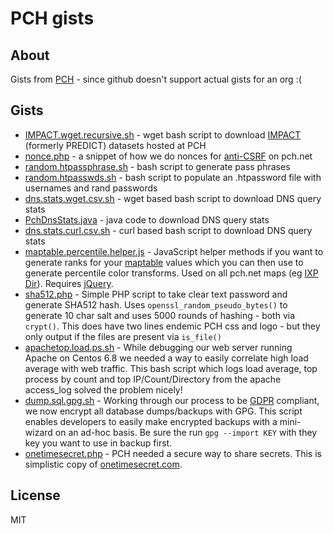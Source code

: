 # PCH gists

## About

Gists from [PCH](http://pch.net) - since github doesn't support actual gists for an org :(

## Gists


* [IMPACT.wget.recursive.sh](https://github.com/Packet-Clearing-House/gists/blob/master/IMPACT.wget.recursive.sh) - wget bash script to download [IMPACT](https://www.impactcybertrust.org/)  (formerly PREDICT) datasets hosted at PCH
* [nonce.php](https://github.com/Packet-Clearing-House/gists/blob/master/nonce.php) - a snippet of how we do nonces for [anti-CSRF](https://www.owasp.org/index.php/Cross-Site_Request_Forgery_%28CSRF%29) on pch.net
* [random.htpassphrase.sh](https://github.com/Packet-Clearing-House/gists/blob/master/random.htpassphrase.sh) - bash script to generate pass phrases
* [random.htpasswds.sh](https://github.com/Packet-Clearing-House/gists/blob/master/random.htpasswds.sh) - bash script to populate an .htpassword file
    with usernames and rand passwords
* [dns.stats.wget.csv.sh](https://github.com/Packet-Clearing-House/gists/blob/master/dns.stats.wget.csv.sh) - wget based bash script to download DNS query stats
* [PchDnsStats.java](https://github.com/Packet-Clearing-House/gists/blob/master/PchDnsStats.java) - java code to download DNS query stats
* [dns.stats.curl.csv.sh](https://github.com/Packet-Clearing-House/gists/blob/master/dns.stats.curl.csv.sh) - curl based bash script to download DNS query stats
* [maptable.percentile.helper.js](https://github.com/Packet-Clearing-House/gists/blob/master/maptable.percentile.helper.js) - JavaScript helper methods if you want to generate ranks for your [maptable](https://github.com/Packet-Clearing-House/maptable/tree/dev-34) values which you can then use to generate percentile color transforms.  Used on all pch.net maps (eg [IXP Dir](https://www.pch.net/ixp/dir)). Requires [jQuery](https://jquery.com/).
* [sha512.php](https://github.com/Packet-Clearing-House/gists/blob/master/sha512.php) - Simple PHP script to take clear text password and generate SHA512 hash.  Uses ``openssl_random_pseudo_bytes()`` to generate 10 char salt and uses 5000 rounds of hashing - both via ``crypt()``. This does have two lines endemic PCH css and logo - but they only output if the files are present via ``is_file()``
* [apachetop.load.ps.sh](https://github.com/Packet-Clearing-House/gists/blob/master/apachetop.load.ps.sh) - While debugging our web server running Apache on Centos 6.8 we needed a way to easily correlate high load average with web traffic.  This bash script which logs load average, top process by count and top IP/Count/Directory from the apache access_log solved the problem nicely!
* [dump.sql.gpg.sh](https://github.com/Packet-Clearing-House/gists/blob/master/dump.sql.gpg.sh) - Working through our process to be [GDPR](https://en.wikipedia.org/wiki/General_Data_Protection_Regulation) compliant, we now encrypt all database dumps/backups with GPG.  This script enables developers to easily make encrypted backups with a mini-wizard on an ad-hoc basis. Be sure the run ``gpg --import KEY`` with they key you want to use in backup first.
* [onetimesecret.php](https://github.com/Packet-Clearing-House/gists/blob/master/onetimesecret.php) - PCH needed a secure way to share secrets. This is simplistic copy of [onetimesecret.com](https://onetimesecret.com).

## License

MIT
